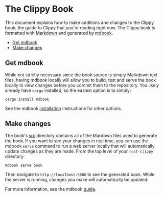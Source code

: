 # The Clippy Book

This document explains how to make additions and changes to the Clippy book, the guide to Clippy that you're reading
right now. The Clippy book is formatted with [Markdown](https://www.markdownguide.org) and generated
by [mdbook](https://github.com/rust-lang/mdBook).

- [Get mdbook](#get-mdbook)
- [Make changes](#make-changes)

## Get mdbook

While not strictly necessary since the book source is simply Markdown text files, having mdbook locally will allow you
to build, test and serve the book locally to view changes before you commit them to the repository. You likely already
have
`cargo` installed, so the easiest option is to simply:

```shell
cargo install mdbook
```

See the mdbook [installation](https://github.com/rust-lang/mdBook#installation) instructions for other options.

## Make changes

The book's [src](https://github.com/joshrotenberg/rust-clippy/tree/clippy_guide/book/src) directory contains all of the
Mardown files used to generate the book. If you want to see your changes in real time, you can use the mdbook `serve`
command to run a web server locally that will automatically update changes as they are made. From the top level of
your `rust-clippy`
directory:

```shell
mdbook serve book
```

Then navigate to `http://localhost:3000` to see the generated book. While the server is running, changes you make will
automatically be updated.

For more information, see the mdbook [guide](https://rust-lang.github.io/mdBook/).
